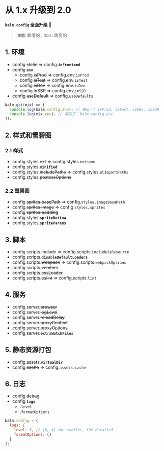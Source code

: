 # 从 1.x 升级到 2.0

**`balm.config` 全面升级** :tada:

> **`加粗`**: 新增的，`默认`: 改变的

## 1. 环境

- config.<del>static</del> => config.**`inFrontend`**
- config.**`env`**
  - config.<del>isProd</del> => config.env.`isProd`
  - config.<del>isTest</del> => config.env.`isTest`
  - config.<del>isDev</del> => config.env.`isDev`
  - config.<del>inSSR</del> => config.env.`inSSR`
- config.<del>useDefault</del> => config.`useDefaults`

```js
balm.go((mix) => {
  console.log(balm.config.env); // 输出：{ isProd, isTest, isDev, inSSR }
  console.log(mix.env); // 等同于 `balm.config.env`
});
```

## 2. 样式和雪碧图

### 2.1 样式

- config.styles.<del>ext</del> => config.styles.`extname`
- config.styles.**`minified`**
- config.styles.<del>includePaths</del> => config.styles.`atImportPaths`
- config.styles.<del>postcssOptions</del>

### 2.2 雪碧图

- config.<del>sprites.basePath</del> => config.`styles.imageBasePath`
- config.<del>sprites.image</del> => config.`styles.sprites`
- config.<del>sprites.padding</del>
- config.styles.**`spriteRetina`**
- config.styles.**`spriteParams`**

## 3. 脚本

- config.scripts.<del>include</del> => config.scripts.`includeJsResource`
- config.scripts.**`disableDefaultLoaders`**
- config.scripts.<del>webpack</del> => config.scripts.`webpackOptions`
- config.scripts.<del>vendors</del>
- config.scripts.<del>cssLoader</del>
- config.scripts.<del>eslint</del> => config.scripts.`lint`

## 4. 服务

- config.server.<del>browser</del>
- config.server.<del>logLevel</del>
- config.server.<del>reloadDelay</del>
- config.server.<del>proxyContext</del>
- config.server.<del>proxyOptions</del>
- config.server.**`extraWatchFiles`**

## 5. 静态资源打包

- config.assets.**`virtualDir`**
- config.<del>cache</del> => config.`assets.cache`

## 6. 日志

- config.<del>debug</del>
- config.**`logs`**
  - .`level`
  - .`formatOptions`

```js
balm.config = {
  logs: {
    level: 3, // [0, 4] the smaller, the detailed
    formatOptions: {}
  }
};
```
